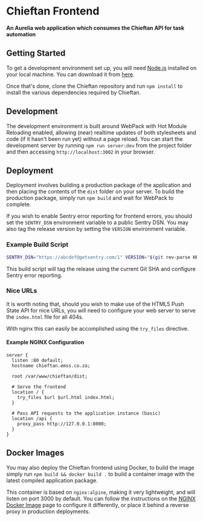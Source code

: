 # Chieftan Frontend
**An Aurelia web application which consumes the Chieftan API for task automation**

## Getting Started
To get a development environment set up, you will need [Node.js](https://nodejs.org/) installed on your local
machine. You can download it from [here](https://nodejs.org/en/download/).

Once that's done, clone the Chieftan repository and run `npm install` to install the various
dependencies required by Chieftan.

## Development
The development environment is built around WebPack with Hot Module Reloading enabled, allowing (near) realtime
updates of both stylesheets and code (if it hasn't been run yet) without a page reload. You can start the development
server by running `npm run server:dev` from the project folder and then accessing `http://localhost:3002` in your
browser.

## Deployment
Deployment involves building a production package of the application and then placing the contents of the `dist`
folder on your server. To build the production package, simply run `npm build` and wait for WebPack to complete.

If you wish to enable Sentry error reporting for frontend errors, you should set the `SENTRY_DSN` environment
variable to a public Sentry DSN. You may also tag the release version by setting the `VERSION` environment variable.

### Example Build Script
```sh
SENTRY_DSN="https://abcdef@getsentry.com/1" VERSION="$(git rev-parse HEAD)" npm run build
```

This build script will tag the release using the current Git SHA and configure Sentry error
reporting.

### Nice URLs
It is worth noting that, should you wish to make use of the HTML5 Push State API for nice
URLs, you will need to configure your web server to serve the `index.html` file for all 404s.

With nginx this can easily be accomplished using the `try_files` directive.

#### Example NGINX Configuration
```
server {
  listen :80 default;
  hostname chieftan.emss.co.za;

  root /var/www/chieftan/dist;

  # Serve the frontend
  location / {
    try_files $url $url.html index.html;
  }

  # Pass API requests to the application instance (basic)
  location /api {
    proxy_pass http://127.0.0.1:8000;
  }
}
```

## Docker Images
You may also deploy the Chieftan frontend using Docker, to build the image simply
run `npm build && docker build .` to build a container image with the latest compiled
application package.

This container is based on `nginx:alpine`, making it very lightweight, and will listen
on port 3000 by default. You can follow the instructions on the
[NGINX Docker Image](https://hub.docker.com/_/nginx/) page to configure it differently,
or place it behind a reverse proxy in production deployments.
